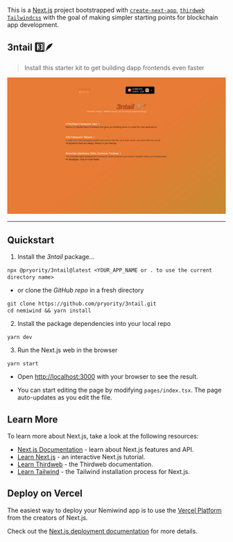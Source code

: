 This is a [Next.js](https://nextjs.org/) project bootstrapped with [`create-next-app`](https://github.com/vercel/next.js/tree/canary/packages/create-next-app), [`thirdweb`](https://thirdweb.com/) [`Tailwindcss`](https://tailwindcss.com/docs/guides/nextjs) with the goal of making simpler starting points for blockchain app development.

## 3ntail 3️⃣🪶

> Install this starter kit to get building dapp frontends even faster 

![Demo 1](./3ntail-demo.png)

---

## Quickstart

1. Install the *3ntail* package...

```
npx @pryority/3ntail@latest <YOUR_APP_NAME or . to use the current directory name>
```
- or clone the *GitHub repo* in a fresh directory
```
git clone https://github.com/pryority/3ntail.git
cd nemiwind && yarn install
```

2. Install the package dependencies into your local repo

```
yarn dev
```

3. Run the Next.js web in the browser

```
yarn start
```
- Open [http://localhost:3000](http://localhost:3000) with your browser to see the result.

- You can start editing the page by modifying `pages/index.tsx`. The page auto-updates as you edit the file.

## Learn More

To learn more about Next.js, take a look at the following resources:

- [Next.js Documentation](https://nextjs.org/docs) - learn about Next.js features and API.
- [Learn Next.js](https://nextjs.org/learn) - an interactive Next.js tutorial.
- [Learn Thirdweb](https://thirdweb.com/) - the Thirdweb documentation.
- [Learn Tailwind](https://tailwindcss.com/docs/guides/nextjs) - the Tailwind installation process for Next.js.

## Deploy on Vercel

The easiest way to deploy your Nemiwind app is to use the [Vercel Platform](https://vercel.com/new?utm_medium=default-template&filter=next.js&utm_source=create-next-app&utm_campaign=create-next-app-readme) from the creators of Next.js.

Check out the [Next.js deployment documentation](https://nextjs.org/docs/deployment) for more details.

